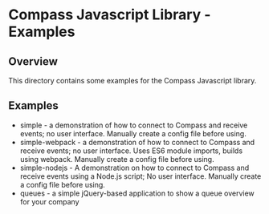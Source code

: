 Compass Javascript Library - Examples
=============

Overview
---------

This directory contains some examples for the Compass Javascript library.

Examples
---------

* simple - a demonstration of how to connect to Compass and receive events; no user interface.
    Manually create a config file before using.
* simple-webpack - a demonstration of how to connect to Compass and receive events; no user interface.
    Uses ES6 module imports, builds using webpack.
    Manually create a config file before using.
* simple-nodejs - A demonstration on how to connect to Compass and receive events using a Node.js script; No user interface.
    Manually create a config file before using.
* queues - a simple jQuery-based application to show a queue overview for your company
